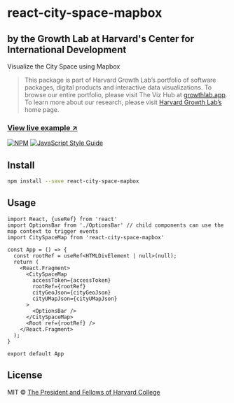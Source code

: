 # react-city-space-mapbox

## by the Growth Lab at Harvard's Center for International Development

Visualize the City Space using Mapbox

> This package is part of Harvard Growth Lab’s portfolio of software packages, digital products and interactive data visualizations. To browse our entire portfolio, please visit The Viz Hub at [growthlab.app](https://growthlab.app/). To learn more about our research, please visit [Harvard Growth Lab’s](https://growthlab.cid.harvard.edu/) home page.

### [View live example ↗](https://cid-harvard.github.io/react-city-space-mapbox/)

[![NPM](https://img.shields.io/npm/v/react-city-space-mapbox.svg)](https://www.npmjs.com/package/react-city-space-mapbox) [![JavaScript Style Guide](https://img.shields.io/badge/code_style-standard-brightgreen.svg)](https://standardjs.com)

## Install

```bash
npm install --save react-city-space-mapbox
```

## Usage

```tsx
import React, {useRef} from 'react'
import OptionsBar from './OptionsBar' // child components can use the map context to trigger events
import CitySpaceMap from 'react-city-space-mapbox'

const App = () => {
  const rootRef = useRef<HTMLDivElement | null>(null);
  return (
    <React.Fragment>
      <CitySpaceMap
        accessToken={accessToken}
        rootRef={rootRef}
        cityGeoJson={cityGeoJson}
        cityUMapJson={cityUMapJson}
      >
        <OptionsBar />
      </CitySpaceMap>
      <Root ref={rootRef} />
    </React.Fragment>
  );
}

export default App
```

## License

MIT © [The President and Fellows of Harvard College](https://www.harvard.edu/)

